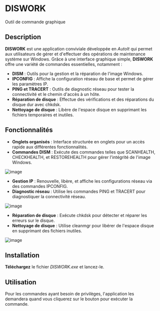 # DISWORK
Outil de commande graphique

## Description
**DISWORK** est une application conviviale développée en *AutoIt* qui permet aux utilisateurs de gérer et d'effectuer des opérations de maintenance système sur Windows. Grâce à une interface graphique simple, **DISWORK** offre une variété de commandes essentielles, notamment :

- **DISM** : Outils pour la gestion et la réparation de l'image Windows.
- **IPCONFIG** : Affiche la configuration réseau de base et permet de gérer les paramètres IP.
- **PING et TRACERT** : Outils de diagnostic réseau pour tester la connectivité et le chemin d'accès à un hôte.
- **Réparation de disque** : Effectue des vérifications et des réparations du disque dur avec chkdsk.
- **Nettoyage de disque** : Libère de l'espace disque en supprimant les fichiers temporaires et inutiles.

## Fonctionnalités
- **Onglets organisés** : Interface structurée en onglets pour un accès rapide aux différentes fonctionnalités.
- **Commandes DISM** : Exécute des commandes telles que SCANHEALTH, CHECKHEALTH, et RESTOREHEALTH pour gérer l'intégrité de l'image Windows.

![image](https://github.com/user-attachments/assets/bfe2cae9-5403-4eb3-b940-97494d049549)

- **Gestion IP** : Renouvelle, libère, et affiche les configurations réseau via des commandes IPCONFIG.
- **Diagnostic réseau** : Utilise les commandes PING et TRACERT pour diagnostiquer la connectivité réseau.

![image](https://github.com/user-attachments/assets/7515dbde-0789-4149-8712-0857db3e7432)

- **Réparation de disque** : Exécute chkdsk pour détecter et réparer les erreurs sur le disque.
- **Nettoyage de disque** : Utilise cleanmgr pour libérer de l'espace disque en supprimant des fichiers inutiles.

![image](https://github.com/user-attachments/assets/0fc18a1b-81d7-41ae-b77a-ea0aa1d76dc3)

## Installation
**Téléchargez** le fichier *DISWORK.exe* et lancez-le.

## Utilisation
Pour les commandes ayant besoin de privilèges, l'application les demandera quand vous cliquerez sur le bouton pour exécuter la commande.
